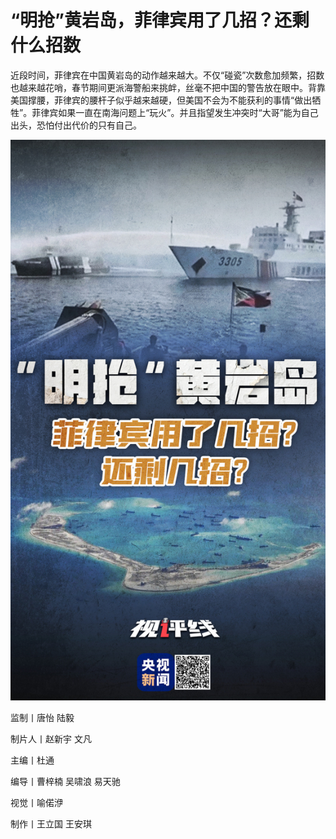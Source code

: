 # “明抢”黄岩岛，菲律宾用了几招？还剩什么招数

近段时间，菲律宾在中国黄岩岛的动作越来越大。不仅“碰瓷”次数愈加频繁，招数也越来越花哨，春节期间更派海警船来挑衅，丝毫不把中国的警告放在眼中。背靠美国撑腰，菲律宾的腰杆子似乎越来越硬，但美国不会为不能获利的事情“做出牺牲”。菲律宾如果一直在南海问题上“玩火”。并且指望发生冲突时“大哥”能为自己出头，恐怕付出代价的只有自己。

![e2c19976ed2339ca099cf120037052b4.jpg](https://raw.githubusercontent.com/qqhsx/qqnews_image/main/2024/02/17/“明抢”黄岩岛，菲律宾用了几招？还剩什么招数/e2c19976ed2339ca099cf120037052b4.jpg)

监制丨唐怡 陆毅

制片人丨赵新宇 文凡

主编丨杜通

编导丨曹梓楠 吴啸浪 易天驰

视觉丨喻偌洢

制作丨王立国 王安琪

